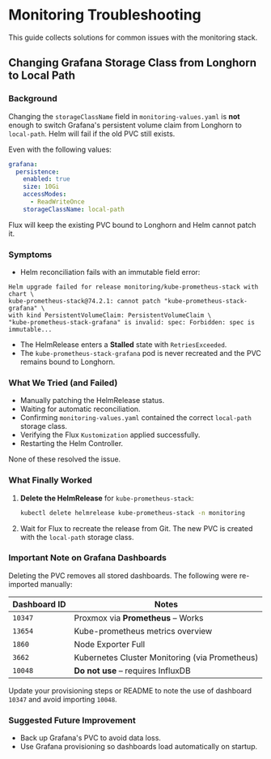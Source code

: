 # Monitoring Troubleshooting

This guide collects solutions for common issues with the monitoring stack.

## Changing Grafana Storage Class from Longhorn to Local Path

### Background

Changing the `storageClassName` field in `monitoring-values.yaml` is **not**
enough to switch Grafana's persistent volume claim from Longhorn to
`local-path`. Helm will fail if the old PVC still exists.

Even with the following values:

```yaml
grafana:
  persistence:
    enabled: true
    size: 10Gi
    accessModes:
      - ReadWriteOnce
    storageClassName: local-path
```

Flux will keep the existing PVC bound to Longhorn and Helm cannot patch it.

### Symptoms

- Helm reconciliation fails with an immutable field error:

```text
Helm upgrade failed for release monitoring/kube-prometheus-stack with chart \
kube-prometheus-stack@74.2.1: cannot patch "kube-prometheus-stack-grafana" \
with kind PersistentVolumeClaim: PersistentVolumeClaim \
"kube-prometheus-stack-grafana" is invalid: spec: Forbidden: spec is immutable...
```

- The HelmRelease enters a **Stalled** state with `RetriesExceeded`.
- The `kube-prometheus-stack-grafana` pod is never recreated and the PVC remains bound to Longhorn.

### What We Tried (and Failed)

- Manually patching the HelmRelease status.
- Waiting for automatic reconciliation.
- Confirming `monitoring-values.yaml` contained the correct `local-path` storage class.
- Verifying the Flux `Kustomization` applied successfully.
- Restarting the Helm Controller.

None of these resolved the issue.

### What Finally Worked

1. **Delete the HelmRelease** for `kube-prometheus-stack`:

   ```bash
   kubectl delete helmrelease kube-prometheus-stack -n monitoring
   ```

2. Wait for Flux to recreate the release from Git. The new PVC is created with the `local-path` storage class.

### Important Note on Grafana Dashboards

Deleting the PVC removes all stored dashboards. The following were re-imported manually:

| Dashboard ID | Notes |
| ------------ | ----- |
| `10347` | Proxmox via **Prometheus** – Works |
| `13654` | Kube-prometheus metrics overview |
| `1860` | Node Exporter Full |
| `3662` | Kubernetes Cluster Monitoring (via Prometheus) |
| `10048` | **Do not use** – requires InfluxDB |

Update your provisioning steps or README to note the use of dashboard `10347` and avoid importing `10048`.

### Suggested Future Improvement

- Back up Grafana's PVC to avoid data loss.
- Use Grafana provisioning so dashboards load automatically on startup.
